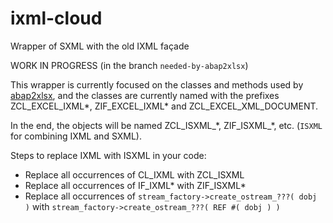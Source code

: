 # ixml-cloud
Wrapper of SXML with the old IXML façade

WORK IN PROGRESS (in the branch `needed-by-abap2xlsx`)

This wrapper is currently focused on the classes and methods used by [abap2xlsx](https://github.com/abap2xlsx/abap2xlsx), and the classes are currently named with the prefixes ZCL_EXCEL_IXML\*, ZIF_EXCEL_IXML\* and ZCL_EXCEL_XML_DOCUMENT.

In the end, the objects will be named ZCL_ISXML_\*, ZIF_ISXML_\*, etc. (`ISXML` for combining IXML and SXML).

Steps to replace IXML with ISXML in your code:
- Replace all occurrences of CL_IXML with ZCL_ISXML
- Replace all occurrences of IF_IXML\* with ZIF_ISXML\*
- Replace all occurrences of `stream_factory->create_ostream_???( dobj )` with `stream_factory->create_ostream_???( REF #( dobj ) )`
